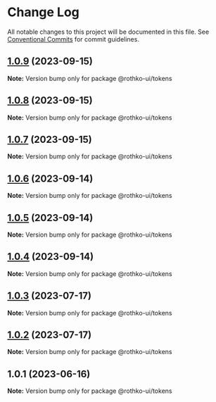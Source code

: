 # Change Log

All notable changes to this project will be documented in this file.
See [Conventional Commits](https://conventionalcommits.org) for commit guidelines.

## [1.0.9](https://github.com/rothko-ui/rothko-ui/compare/@rothko-ui/tokens@1.0.8...@rothko-ui/tokens@1.0.9) (2023-09-15)

**Note:** Version bump only for package @rothko-ui/tokens





## [1.0.8](https://github.com/rothko-ui/rothko-ui/compare/@rothko-ui/tokens@1.0.7...@rothko-ui/tokens@1.0.8) (2023-09-15)

**Note:** Version bump only for package @rothko-ui/tokens





## [1.0.7](https://github.com/rothko-ui/rothko-ui/compare/@rothko-ui/tokens@1.0.6...@rothko-ui/tokens@1.0.7) (2023-09-15)

**Note:** Version bump only for package @rothko-ui/tokens





## [1.0.6](https://github.com/rothko-ui/rothko-ui/compare/@rothko-ui/tokens@1.0.5...@rothko-ui/tokens@1.0.6) (2023-09-14)

**Note:** Version bump only for package @rothko-ui/tokens





## [1.0.5](https://github.com/rothko-ui/rothko-ui/compare/@rothko-ui/tokens@1.0.4...@rothko-ui/tokens@1.0.5) (2023-09-14)

**Note:** Version bump only for package @rothko-ui/tokens





## [1.0.4](https://github.com/rothko-ui/rothko-ui/compare/@rothko-ui/tokens@1.0.3...@rothko-ui/tokens@1.0.4) (2023-09-14)

**Note:** Version bump only for package @rothko-ui/tokens





## [1.0.3](https://github.com/rothko-ui/rothko-ui/compare/@rothko-ui/tokens@1.0.2...@rothko-ui/tokens@1.0.3) (2023-07-17)

**Note:** Version bump only for package @rothko-ui/tokens

## [1.0.2](https://github.com/rothko-ui/rothko-ui/compare/@rothko-ui/tokens@1.0.1...@rothko-ui/tokens@1.0.2) (2023-07-17)

**Note:** Version bump only for package @rothko-ui/tokens

## 1.0.1 (2023-06-16)

**Note:** Version bump only for package @rothko-ui/tokens
